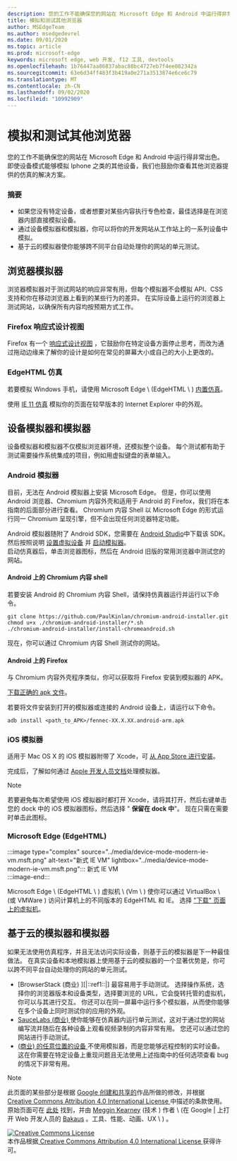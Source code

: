```yaml
---
description: 您的工作不能确保您的网站在 Microsoft Edge 和 Android 中运行得非常出色。  即使设备模式能够模拟 Iphone 之类的其他设备，我们也鼓励你查看其他浏览器提供的仿真的解决方案。
title: 模拟和测试其他浏览器
author: MSEdgeTeam
ms.author: msedgedevrel
ms.date: 09/01/2020
ms.topic: article
ms.prod: microsoft-edge
keywords: microsoft edge, web 开发, f12 工具, devtools
ms.openlocfilehash: 1b76447aa86837abac88bc4727eb7f4ee082342a
ms.sourcegitcommit: 63e6d34ff483f3b419a0e271a3513874e6ce6c79
ms.translationtype: MT
ms.contentlocale: zh-CN
ms.lasthandoff: 09/02/2020
ms.locfileid: "10992909"
---
```

<!-- Copyright Meggin Kearney and Paul Bakaus

   Licensed under the Apache License, Version 2.0 (the "License");
   you may not use this file except in compliance with the License.
   You may obtain a copy of the License at

       https://www.apache.org/licenses/LICENSE-2.0

   Unless required by applicable law or agreed to in writing, software
   distributed under the License is distributed on an "AS IS" BASIS,
   WITHOUT WARRANTIES OR CONDITIONS OF ANY KIND, either express or implied.
   See the License for the specific language governing permissions and
   limitations under the License.  -->





# 模拟和测试其他浏览器   




您的工作不能确保您的网站在 Microsoft Edge 和 Android 中运行得非常出色。  即使设备模式能够模拟 Iphone 之类的其他设备，我们也鼓励你查看其他浏览器提供的仿真的解决方案。  

### 摘要  

*   如果您没有特定设备，或者想要对某些内容执行专色检查，最佳选择是在浏览器内部直接模拟设备。  
*   通过设备模拟器和模拟器，你可以将你的开发网站从工作站上的一系列设备中模拟。  
*   基于云的模拟器使你能够跨不同平台自动处理你的网站的单元测试。  

## 浏览器模拟器  

浏览器模拟器对于测试网站的响应非常有用，但每个模拟器不会模拟 API、CSS 支持和你在移动浏览器上看到的某些行为的差异。  在实际设备上运行的浏览器上测试网站，以确保所有内容均按预期方式工作。  

### Firefox 响应式设计视图  

Firefox 有一个 [响应式设计视图][MDNResponsiveDesignMode] ，它鼓励你在特定设备方面停止思考，而改为通过拖动边缘来了解你的设计是如何在常见的屏幕大小或自己的大小上更改的。  

### EdgeHTML 仿真  

若要模拟 Windows 手机，请使用 Microsoft Edge \ (EdgeHTML \ ) [内置仿真][DevToolsEdgeHtmlEmulation]。  

使用 [IE 11 仿真][Ie11DevToolsEmulation] 模拟你的页面在较早版本的 Internet Explorer 中的外观。  

## 设备模拟器和模拟器  

设备模拟器和模拟器不仅模拟浏览器环境，还模拟整个设备。  每个测试都有助于测试需要操作系统集成的项目，例如用虚拟键盘的表单输入。  

### Android 模拟器  

<!--  
:::image type="complex" source="../media/device-mode-android-emulator-stock-browser.msft.png" alt-text="Stock Browser in Android Emulator" lightbox="../media/device-mode-android-emulator-stock-browser.msft.png":::
   Stock Browser in Android Emulator  
:::image-end:::  
-->  

目前，无法在 Android 模拟器上安装 Microsoft Edge。  但是，你可以使用 Android 浏览器、Chromium 内容外壳和适用于 Android 的 Firefox，我们将在本指南的后面部分进行查看。  Chromium 内容 Shell 以 Microsoft Edge 的形式运行同一 Chromium 呈现引擎，但不会出现任何浏览器特定功能。  

Android 模拟器随附了 Android SDK，您需要在 [Android Studio][AndroidStudioDownload]中下载该 SDK。  然后按照说明 [设置虚拟设备][AndroidStudioCreateManageVirtualDevices] 并 [启动模拟器][AndroidStudioRunAppsAndroidEmulator]。  
启动仿真器后，单击浏览器图标，然后在 Android 旧版的常用浏览器中测试您的网站。  

#### Android 上的 Chromium 内容 shell  

<!--  
:::image type="complex" source="../media/device-mode-android-avd-contentshell.msft.png" alt-text="Android Emulator Content Shell" lightbox="../media/device-mode-android-avd-contentshell.msft.png":::
   Android Emulator Content Shell  
:::image-end:::  
-->  

若要安装 Android 的 Chromium 内容 Shell，请保持仿真器运行并运行以下命令。  

```shell
git clone https://github.com/PaulKinlan/chromium-android-installer.git
chmod u+x ./chromium-android-installer/*.sh
./chromium-android-installer/install-chromeandroid.sh
```  

现在，你可以通过 Chromium 内容 Shell 测试你的网站。  

#### Android 上的 Firefox  

<!--  
:::image type="complex" source="../media/device-mode-ff-on-android-emulator.msft.png" alt-text="Firefox Icon on Android Emulator" lightbox="../media/device-mode-ff-on-android-emulator.msft.png":::
   Firefox Icon on Android Emulator  
:::image-end:::  
-->  

与 Chromium 内容外壳程序类似，你可以获取将 Firefox 安装到模拟器的 APK。  

[下载正确的 apk 文件][MozillaFirefoxDownload]。  

若要将文件安装到打开的模拟器或连接的 Android 设备上，请运行以下命令。  

```shell
adb install <path_to_APK>/fennec-XX.X.XX.android-arm.apk
```  

### iOS 模拟器  

适用于 Mac OS X 的 iOS 模拟器附带了 Xcode，可 [从 App Store 进行安装][MacAppStoreXcode]。  

完成后，了解如何通过 [Apple 开发人员文档][AppleSimulatorHelp]处理模拟器。  

> [!NOTE]
> 若要避免每次希望使用 iOS 模拟器时都打开 Xcode，请将其打开，然后右键单击您的 dock 中的 iOS 模拟器图标，然后选择 " **保留在 dock 中**"。  现在只需在需要时单击此图标。  

###  Microsoft Edge (EdgeHTML)   

:::image type="complex" source="../media/device-mode-modern-ie-vm.msft.png" alt-text="新式 IE VM" lightbox="../media/device-mode-modern-ie-vm.msft.png":::
   新式 IE VM  
:::image-end:::  

Microsoft Edge \ (EdgeHTML \ ) 虚拟机 \ (Vm \ ) 使你可以通过 VirtualBox \ (或 VMWare ) 访问计算机上的不同版本的 EdgeHTML 和 IE。  选择 ["下载" 页面上的虚拟机][MicrosoftDeveloperEdgeVms]。  

## 基于云的模拟器和模拟器  

如果无法使用仿真程序，并且无法访问实际设备，则基于云的模拟器是下一种最佳做法。  在真实设备和本地模拟器上使用基于云的模拟器的一个显著优势是，你可以跨不同平台自动处理你的网站的单元测试。  

*   [BrowserStack (商业) ][|::ref1::|] 最容易用于手动测试。  选择操作系统，选择你的浏览器版本和设备类型，选择要浏览的 URL，它会旋转托管的虚拟机，你可以与其进行交互。  你还可以在同一屏幕中运行多个模拟器，从而使你能够在多个设备上同时测试你的应用的外观。  
*   [SauceLabs (商业) ][SauceLabs] 使你能够在仿真器内运行单元测试，这对于通过您的网站编写流并随后在各种设备上观看视频录制的内容非常有用。  您还可以通过您的网站进行手动测试。  
*   [ (商业) 的任意位置的设备 ][AppExperience] 不使用模拟器，而是您能够远程控制的实时设备。  这在你需要在特定设备上重现问题且无法使用上述指南中的任何选项查看 bug 的情况下非常有用。  

<!--  
 


-->  

<!-- links -->  

[DevToolsEdgeHtmlEmulation]: /microsoft-edge/devtools-guide/emulation "DevTools (EdgeHTML) 仿真 |Microsoft 文档"  

[Ie11DevToolsEmulation]: /previous-versions/windows/internet-explorer/ie-developer/samples/dn255001(v=vs.85) "模拟浏览器、屏幕大小和 GPS 位置 |Microsoft 文档"  

[MicrosoftDeveloperEdgeVms]: https://developer.microsoft.com/microsoft-edge/tools/vms "下载虚拟机"  

[AndroidStudioCreateManageVirtualDevices]: https://developer.android.com/tools/devices/managing-avds.html "创建和管理虚拟设备 |Android 开发人员"  
[AndroidStudioDownload]:  https://developer.android.com/sdk/installing/studio.html "下载 Android Studio 和 SDK 工具 |Android 开发人员"  
[AndroidStudioRunAppsAndroidEmulator]: https://developer.android.com/tools/devices/emulator.html "在 Android 模拟器上运行应用 |Android 开发人员"  

[AppExperience]: https://www.sigos.com/app-experience/ "应用体验"  
[AppleSimulatorHelp]: https://help.apple.com/simulator/mac/current "模拟器帮助-当前 |Apple"  
[BrowserStack]: https://www.browserstack.com/automate "BrowserStack"  
[MacAppStoreXcode]: https://itunes.apple.com/app/xcode/id497799835 "Mac 应用商店上的 Xcode"  
[MDNResponsiveDesignMode]: https://developer.mozilla.org/docs/Tools/Responsive_Design_View "响应式设计模式 |MDN"  
[MozillaFirefoxDownload]: https://www.mozilla.org/firefox/all/#product-android-beta "下载 Firefox 浏览器"  
[SauceLabs]: https://saucelabs.com "Sauce Labs"  

> [!NOTE]
> 此页面的某些部分是根据 [Google 创建和共享的][GoogleSitePolicies]作品所做的修改，并根据[ Creative Commons Attribution 4.0 International License ][CCA4IL]中描述的条款使用。  
> 原始页面可在 [此处](https://developers.google.com/web/tools/chrome-devtools/device-mode/testing-other-browsers) 找到，并由 [Meggin Kearney][MegginKearney] (技术 ) 作者 \ (在 Google | 上打开 Web 开发人员的 [Bakaus][PaulBakaus] 。工具、性能、动画、UX \ ) 。  

[![Creative Commons License][CCby4Image]][CCA4IL]  
本作品根据[ Creative Commons Attribution 4.0 International License ][CCA4IL]获得许可。  

[CCA4IL]: https://creativecommons.org/licenses/by/4.0  
[CCby4Image]: https://i.creativecommons.org/l/by/4.0/88x31.png  
[GoogleSitePolicies]: https://developers.google.com/terms/site-policies  
[KayceBasques]: https://developers.google.com/web/resources/contributors/kaycebasques  
[MegginKearney]: https://developers.google.com/web/resources/contributors/megginkearney  
[PaulBakaus]: https://developers.google.com/web/resources/contributors/pbakaus  
